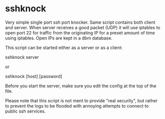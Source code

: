 # sshknock
Very simple single port ssh port knocker. Same script contains both client and server. When server receives a good packet (UDP) it will use iptables to open port 22 for traffic from the originating IP for a preset amount of time using iptables. Open IPs are kept in a dbm database.

This script can be started either as a server or as a client:

sshknock server

or

sshknock [host] [password]

Before you start the server, make sure you edit the config at the top of the file.

Please note that this script is not ment to provide "real security", but rather to prevent the logs to be flooded with annoying attempts to connect to public ssh services.
